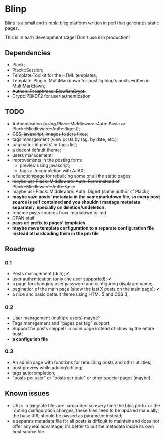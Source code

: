 # Blinp
Blinp is a small and simple blog platform written in perl that generates static pages.

This is in early development stage! Don't use it in production!

## Dependencies
* Plack;
* Plack::Session;
* Template-Toolkit for the HTML templates;
* Template::Plugin::MultiMarkdown for posting blog's posts written in MultiMarkdown;
* ~~Authen::Passphrase::BlowfishCrypt.~~
* Crypt::PBKDF2 for user authentication

## TODO
* ~~Authentication (using Plack::Middleware::Auth::Basic or Plack::Middleware::Auth::Digest)~~;
* ~~CSS, javascript, images folders fixes~~;
* tags management (view posts by tag, by date, etc.);
* pagination in posts' or tag's list;
* a decent default theme;
* users management;
* improvements in the posting form:
	* preview using javascript;
	* tags autocompletion with AJAX;
* a function/page for rebuilding some or all the static pages;
* ~~maybe use Plack::Middleware::Auth::Form instead of Plack::Middleware::Auth::Basic~~
* maybe use Plack::Middleware::Auth::Digest (same author of Plack);
* __maybe save posts' metadata in the same markdown file, so every post source is self contained and you shouldn't manage metadata separately, specially on deletion/undeletion.__
* rename posts sources from .markdown to .md
* CPAN stuff
* __pass url prefix to pages' templates__
* __maybe move template configuration to a separate configuration file instead of hardcoding them in the pm file__

## Roadmap
### 0.1
* Posts management (duh); ✔
* user authentication (only one user supported); ✔
* a page for changing user password and configuring displayed name;
* pagination of the main page (show the last X posts on the main page); ✔
* a nice and basic default theme using HTML 5 and CSS 3;

### 0.2
* User management (multiple users) maybe?
* Tags management and "pages per tag" support;
* Support for posts snippets in main page instead of showing the entire post;
* __a configution file__


### 0.3
* An admin page with functions for rebuilding posts and other utilities;
* post preview while adding/editing;
* tags autocompletion;
* "posts per user" or "posts per date" or other special pages (maybe).

## Known issues
* URLs in template files are hardcoded so every time the blog prefix or the routing configuration changes, these files need to be updated manually; the base URL should be passed as parameter instead;
* a separate metadata file for all posts is difficult to maintain and does not offer any real advantage; it's better to put the metadata inside its own post source file.

